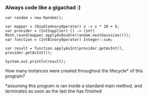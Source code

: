 ### Always code like a gigachad :)
    
    var random = new Random();

    var mapper = (DoubleUnaryOperator) x -> x * 10 + 5;
    var provider = (IntSupplier) () -> (int) Math.round(mapper.applyAsDouble(random.nextGaussian()));
    var function = (IntBinaryOperator) Integer::sum;

    var result = function.applyAsInt(provider.getAsInt(), provider.getAsInt());

    System.out.println(result);

How many instances were created throughout the lifecycle* of this program?

*assuming this program is ran inside a standard main method, and terminates as soon as the last line has finished
